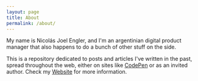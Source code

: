 ```yaml
---
layout: page
title: About
permalink: /about/
---
```


My name is Nicolás Joel Engler, and I'm an argentinian digital product manager that also happens to do a bunch of other stuff on the side.

This is a repository dedicated to posts and articles I've written in the past, spread throughout the web, either on sites like [CodePen](https://codepen.io/nicolasjengler/posts/) or as an invited author. Check my [Website](https://nicolasjengler.com.ar/) for more information.
